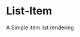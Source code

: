 # List-Item
A Simple item list rendering

<!-- 
REQUIRED DEPENDENCIES
    "bootstrap": "^5.3.3",  
    "react": "^18.3.1",
    "react-dom": "^18.3.1",
    "react-router-dom": "^6.26.0"
-->
